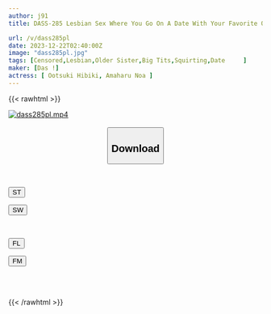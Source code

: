```yaml
---
author: j91
title: DASS-285 Lesbian Sex Where You Go On A Date With Your Favorite Older Sister And Fall In Love In Real Life. Hibiki Otsuki Amaharu Noa

url: /v/dass285pl
date: 2023-12-22T02:40:00Z
image: "dass285pl.jpg"
tags: [Censored,Lesbian,Older Sister,Big Tits,Squirting,Date	 ]
maker: [Das !]
actress: [ Ootsuki Hibiki, Amaharu Noa ]
---
```



{{< rawhtml >}}

<div class="video" data-videoid="Ld1WVBoL3LsRwXZ">
    <a href="javascript:;">
        <img src="/v/dass285pl/dass285pl.jpg" width="WIDTH" height="HEIGHT" alt="dass285pl.mp4" loading="lazy">
    </a>
</div>

<script type="text/javascript" src="https://j91.asia/asset/on-demand-st.js"></script>

<br>
  <link rel="stylesheet" href="https://j91.asia/asset/bs5.css">
  
  <center>
  <button class="btn btn-primary" type="button" data-bs-toggle="collapse" data-bs-target=".multi-collapse" aria-expanded="false" aria-controls="multiCollapseExample1 multiCollapseExample2"><h2>Download</h2></button></center>
</p>
<div class="row">
  <div class="col">
    <div class="collapse multi-collapse" id="multiCollapseExample1">
      <div class="card card-body">
	      	      <br>
<div class="buttons">  
<p><a href="https://streamtape.to/v/Ld1WVBoL3LsRwXZ" target="_blank"><button class="btn-hover color-3"><i class="fa fa-download"></i> ST</button></a></p>
<p><a href="https://flaswish.com/jonic7hnvr3d" target="_blank"><button class="btn-hover color-2"><i class="fa fa-download"></i> SW</button></a></p></div>
    </div>
  </div>
</div>
  <div class="col">
    <div class="collapse multi-collapse" id="multiCollapseExample2">
      <div class="card card-body">
	      <br>
<div class="buttons">
<p><a href="javascript:;" target="_blank"><button class="btn-hover color-9"><i class="fa fa-download"></i> FL</button></a></p>
<p><a href="javascript:;" target="_blank"><button class="btn-hover color-8"><i class="fa fa-download"></i> FM</button></a></p></div>
<br><br>
      </div>
    </div>
  </div>
</div>

{{< /rawhtml >}}